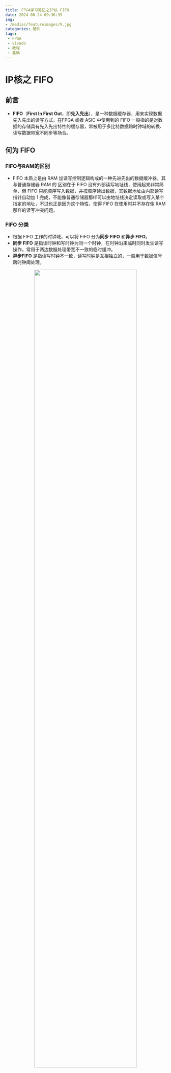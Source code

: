 ```yaml
---
title: FPGA学习笔记之IP核 FIFO
date: 2024-06-24 09:36:39
img:
- /medias/featureimages/9.jpg
categories: 硬件
tags:
 - FPGA
 - vivado
 - 教程
 - 基础
---
```


# IP核之 FIFO 


## 前言

- **FIFO**（**First In First Out**，即**先入先出**），是一种数据缓存器，用来实现数据先入先出的读写方式。在FPGA 或者 ASIC 中使用到的 FIFO 一般指的是对数据的存储具有先入先出特性的缓存器，常被用于多比特数据跨时钟域的转换、读写数据带宽不同步等场合。 

## 何为 FIFO

### FIFO与RAM的区别
- FIFO 本质上是由 RAM 加读写控制逻辑构成的一种先进先出的数据缓冲器，其与普通存储器 RAM 的
区别在于 FIFO 没有外部读写地址线，使用起来非常简单，但 FIFO 只能顺序写入数据，并按顺序读出数据，其数据地址由内部读写指针自动加 1 完成，不能像普通存储器那样可以由地址线决定读取或写入某个指定的地址，不过也正是因为这个特性，使得 FIFO 在使用时并不存在像 RAM 那样的读写冲突问题。

### FIFO 分类
- 根据 FIFO 工作的时钟域，可以将 FIFO 分为**同步 FIFO** 和**异步 FIFO**。
- **同步 FIFO** 是指读时钟和写时钟为同一个时钟，在时钟沿来临时同时发生读写操作，常用于两边数据处理带宽不一致的临时缓冲。
- **异步FIFO** 是指读写时钟不一致，读写时钟是互相独立的，一般用于数据信号跨时钟阈处理。 
<div align="center">
<img src=./fifo/1.png width=80%/>
</div>

### FIFO 常见参数
- 对于 FIFO 我们还需要了解一些常见参数： 
    1. FIFO 的宽度：FIFO 一次读写操作的数据位宽 N。
    2. FIFO 的深度：FIFO 可以存储多少个宽度为 N 位的数据。 
    3. 将空标志：almost_empty，FIFO 即将被读空。 
    4. 空标志：empty，FIFO 已空时由 FIFO 的状态电路送出的一个信号，以阻止 FIFO 的读操作继续从FIFO 中读出数据而造成无效数据的读出。 
    5. 将满标志：almost_full，FIFO 即将被写满。 
    6. 满标志：full，FIFO 已满时由 FIFO 的状态电路送出的一个信号，以阻止 FIFO 的写操作继续向FIFO 中写数据而造成溢出。 
    7. 写时钟：写 FIFO 时所遵循的时钟，在每个时钟的上升沿触发。 
    8. 读时钟：读 FIFO 时所遵循的时钟，在每个时钟的上升沿触发。 
    9. 可配置满阈值：影响可配置满信号于何时有效，其可配置范围一般为 3~写深度-3。
    10. 可配置满信号：prog_full，表示 FIFO 中存储的数据量达到可配置满阈值中配置的数值。 
    11. 可配置空阈值：影响可配置空信号于何时有效，其可配置范围一般为 2~读深度-3。 
    12. 可配置空信号：prog_empty，表示 FIFO 中剩余的数据量已经减少到可配置空阈值中配置的数值。 
- 注意：
    1. `almost_empty`和`almost_full`这两个信号分别被看作`empty`和`full`的警告信号，他们相对于真正的空（empty）和满（full）都会提前一个时钟周期拉高。 
    2. FIFO 中，先写入的数据被置于高位，后写入的数据被置于低位，由于其先入先出的特性，所以读出的数据也是高位在前，低位在后。这一点在读写数据位宽不对等时尤为重要，例如我们写数据位宽为8，读数据位宽为 2，当写入的数据为 11000111 时，读出的数据依次为 11、00、01、11。如下图所示：

    <div align="center">
    <img src=./fifo/2.png width=70%/>
    </div>

    - 读位宽大于写位宽时，原理是相同的，如下图所示：

    <div align="center">
    <img src=./fifo/3.png width=70%/>
    </div>

## FIFO 设计

### FIFO 基础知识
-  FIFO Generato IP 核（FIFO 发生器）其信号框图
    <div align="center">
    <img src=./fifo/4.png width=90%/>
    </div>

    - PS：上图中<u>*黑色箭头*</u>表示此信号为**必要信号**；<u>*蓝色箭头*</u>表示此信号为**可选信号**；<u>*灰色箭头*</u>表示此信号为可选的**边带信号**。 
    - 从图中我们可以了解到：
      - 当被配置为**同步 FIFO** 时，只使用 `wr_clk`，所有的输入输出信号都同步于`wr_clk` 信号。
      - 当被配置为**异步 FIFO**时，写端口和读端口分别有独立的时钟，所有与写相关的信号都是同步于写时钟 `wr_clk`，所有与读相关的信号都是同步于读时钟 `rd_clk`。 

- 各常用端口的功能描述如下：
    <div align="center">
    <img src=./fifo/5.png width=100%/>
    </div>

- 一个典型的写操作时序如下图所示： 
    <div align="center">
    <img src=./fifo/27.png width=80%/>
    </div>

    - 当 `wr_en`（写使能）信号使能时，会在 `wr_clk`（写时钟）的下一个上升沿上发生写操作，由于 FIFO 未满，因此 `wr_ack`（写应答）信号处于有效状态，表示写入操作成功。当只能再执行一次写操作时，`almost_full`（将满）信号会被拉高，此时若再进行一次写操作，`full`（满）信号就会被拉高，表示 FIFO 已被写满，在有数据被读出前，无法再写入数据了。如果在 `full` 信号拉高后执意要进行写操作，`wr_ack` 就会被拉低，表示此次数据写入失败，同时 `overflow`（满溢出）信号就会被拉高，表示 FIFO 存在溢出现象。


- 一个典型的读操作时序如下图所示： 
    <div align="center">
    <img src=./fifo/28.png width=80%/>
    </div>

    - 只要 FIFO 中存有数据，`empty`（空）信号就会一直为低电平，表明 FIFO 中有数据可以进行读取。当`rd_en`（读使能）信号使能时，会在 `rd_clk`（读时钟）的下一个上升沿上发生读操作，FIFO 会在 `dout`（数据输出线）上输出数据，并拉高 `valid`（读有效）信号，表示读操作成功。当 FIFO 中还剩最后一个数据时，`almost_empty`（将空）信号会被拉高，此时若再进行一次读操作，`empty`（空）信号就会被拉高，表示FIFO 已被读空，在 FIFO 中有存储数据前，读请求将被忽视。如果在 `empty` 信号拉高后执意要进行读操作，`valid` 就会被拉低，表示此次数据读出失败，同时 `underflow`（空溢出）信号就会被拉高，表示 FIFO 中已经没有可被读取的数据了。 


### FIFO 设计思路
- 本文的实验任务是使用 Vivado 生成一个**异步 FIFO**，并实现以下功能：
  - 当 FIFO 为空时，向 FIFO 中写入数据，直至将 FIFO 写满后停止写操作；
  - 当 FIFO 为满时，从 FIFO 中读出数据，直到 FIFO 被读空后停止读操作


#### 顶层模块设计
- **顶层模块设计**：本文设计的是异步 FIFO，因此需要一个 MMCM IP 核来输出 50MHz 的写时钟和 100MHz 的读时钟（当然输出其它频率的时钟也是可以的）；然后我们还需要一个**写模块**`fifo_wr`和一个**读模块**`fifo_rd`。写模块通过 FIFO 的状态来判断是否给出写请求信号和写数据，读模块通过 FIFO的状态来判断是否给出读请求信号，并接收从 FIFO 中读出的数据；系统时钟和系统复位是一个完整的工程中必不可少的输入端口信号，这里就不再多讲了。
- 经过上述分析可以得一个大致的模块框图，如下图所示：    
<div align="center">
<img src=./fifo/6.png width=50%/>
</div>



#### 写模块设计
- **写模块设计**：在 FIFO 写模块中，我们的输入信号主要有**系统时钟信号**（写时钟域的时钟）、**系统复位信号**；因为 FIFO 的写操作需要在 FIFO 完成复位后进行，所以我们还需要输入**写复位忙信号**`wr_rst_busy`来判断 FIFO 是否结束了复位状态。实验任务中我们提到了 FIFO 为空时进行写操作，因此还需要引入一个空相关的信号，这里我们引入的是 **空信号**`empty`；实验任务中我们还提到了写满了要停止写操作，所以这里我们引入了 **将满信号**`almost_full`，因为将满信号表示 FIFO 还能再进行最后一次写操作，使用这个信号的话我们正好可以在写入最后一次数据后关闭写使能，当然引入**满信号**`full`也是可以，区别只是在于这么做会在写使能关断前执行一次无效的写操作。输出信号有控制写 FIFO 所需的 **写端口使能**`fifo_wr_en`和 **写数据**`fifo_wr_data`这两个信号。
- 经过上述分析可以得一个大致的模块框图，如下图所示： 
<div align="center">
<img src=./fifo/7.png width=50%/>
</div>

- 模块端口与功能描述如下表所示：
<div align="center">
<img src=./fifo/8.png width=80%/>
</div>


#### 读模块设计
- **读模块设计**：在 FIFO 读模块中，我们的输入信号主要有**系统时钟信号**（读时钟域的时钟）、**系统复位信号**；因为 FIFO 的读操作需要在 FIFO 完成复位后进行，所以我们还需要输入**读复位忙信号**`rd_rst_busy`来判断 FIFO 是否结束了复位状态；实验任务中我们提到了 FIFO 为满时进行读操作，因此还需要引入一个满相关的信号，这里我们引入的是 **满信号**`full`；实验任务中我们还提到了读空了要停止读操作，所以这里我们引入了 **将空信号**`almost_empty`，因为将空信号表示 FIFO 还能再进行最后一次读操作，使用这个信号的话我们正好可以在读出最后一个数据后关闭读使能，当然引入**空信号**`empty`也是可以，区别只是在于这么做会在读使能关断前执行一次无效的读操作。输出信号仅有控制写 FIFO 所需的 **读端口使能信号**`fifo_rd_en`。
- 经过上述分析可以得一个大致的模块框图，如下图所示：
<div align="center">
<img src=./fifo/9.png width=50%/>
</div>

- 模块端口与功能描述如下表所示：
<div align="center">
<img src=./fifo/10.png width=80%/>
</div>

### FIFO 配置实验步骤
#### 一、创建工程
1. 创建一个名为`ip_fifo`的空白工程，然后点击 Vivado 软件左侧`Flow Navigator`栏中的`IP Catalog`，如下图所示： 
<div align="center">
<img src=./ram/4.png width=40%/>
</div>

#### 二、搜索创建 BMG IP核
2. 在`IP Catalog`窗口的搜索栏中输入`fifo`关键字后，出现唯一匹配的`FIFO Generator`，如下图所示： 
<div align="center">
<img src=./fifo/11.png width=80%/>
</div>


#### 三、配置 IP 核
3. 双击`FIFO Generator`后弹出 IP 核的配置界面，对 BMG IP 核进行配置。
- `Basic`选项卡配置界面如下图所示:
<div align="center">
<img src=./fifo/12.png width=80%/>
</div>

- 该选项卡下各参数（重点关注（2）和（3）中的内容）含义如下：
    1. 最上面的`Component Name`一栏可以设置该 IP 元件的名称，这里我们保持默认命名，当然也可以命名为其它方便自己一眼看出其功能的名称。 
    2. `lnterface Type（接口模式）`：有三种接口模式可选，分别为 `Native（常规）接口`、`AXI Memory Mapped（内存映射）接口`和 `AXI Stream（流）接口`。其中 AXI Memory Mapped 接口一般用于与PS 端进行数据交互；AXI Stream 接口一般应用于高速信号处理场景中，例如光口通信；通常情况下我们一般采用 Native 模式，所以本次实验我们选择 Native 模式。 
    3. `Fifo Implementation（FIFO 实现）`：用于设置用什么资源来实现什么样的 FIFO。可配置用于实现 FIFO 的资源有四种，分别为 `Block RAM（块 RAM）`、`Distributed RAM（分布式 RAM）`、`Shift Register （移位寄存器）`和 `Builtin FIFO（内置 FIFO）`，其中移位寄存器仅可用于实现同步 FIFO。可配置的 FIFO 类型有两类，分别为 `Common Clocks（公共时钟，即同步 FIFO）`和 `Independent Clocks（独立时钟，即异步FIFO）`。资源与种类两两组合之下便有了七种不同的选择。需要说明的是 BRAM 和分布式 RAM 是创建FIFO 时最常选用的存储资源类型，一般来说，FIFO 容量超过 1024 个字节就需要考虑使用 BRAM 了，没超过 1024 字节选择分布式 RAM。当然，如果芯片 BRAM 资源很富余的话，全部采用 BRAM 也是可以的，后两种基本用不到。本次实验我们选择`Independent Clocks Block RAM`，即使用 BRAM 资源来实现一个异步 FIFO。 
    4. `synchronization Stages（同步阶段）`：定义跨交叉时钟域逻辑的同步器级数，即设置读写状态信号的输出延迟。保持默认设置 2 即可。 
    5. `FIFO Implementation Options（FIFO 实现方案）`：此处的表格将实现 FIFO 的七种方案的特征都一一列出了，当我们不清楚自己的 FIFO 设计该使用哪种方案实现时，可以看下此处的表格。 

- `Native Ports`选项卡配置界面如下图所示:
<div align="center">
<img src=./fifo/13.png width=80%/>
</div>

- 该选项卡下各参数（重点关注（1）、（2）和（4）中的内容）含义如下：
    1. `Read Mode（读取模式）`：有 `Standard FIFO（标准 FIFO）`和`First Word Fall Through（首字直通，简称 FWFT 模式，即预读模式）`两种可选，需要注意的是标准模式的数据输出会比读使能延迟一拍，预读模式的数据与读使能同时输出，这里我们选择默认的标准模式。 
    2. `Data Port Parameters（数据端口参数）`：用于设置 FIFO 的读写数据位宽和读写深度，其中写数据位宽可在 1~1024 内任意设置；写深度的可支持参数配置我们可以通过下拉来查看，这里我们设置为256，需要注意的是，虽然我们设置的深度为 256，但实际深度只有 255；读数据位宽支持 1：8~8：1 之间的偶数比，这里我们保持默认的 1：1 比例，即读数据位宽为 8；读深度是我们设置完读写数据位宽和写深度后自动确定的，无需我们进行设置。 
    这里有一点需要我们注意，在实际应用中，FIFO 的读写数据位宽和深度在满足设计需求的情况下要尽量设置的小一点，因为 FIFO 使用的是片上 BRAM 资源，而 FPGA 内部的片上 BRAM 资源是有限的，所以大家不要将位宽和深度设置成远远超过实际需求的值，造成 BRAM 资源的过度浪费。 
    3. `ECC，Output Register and Power Gating Options（ECC、输出寄存器和电源选通选项）`，其下各配置如下： 
       - 第一行有四个信号，当我们勾选 `ECC（纠错码）`后，可以选择 `Hard ECC（硬 ECC）`或 `Soft ECC （软 ECC）`，并可以勾选 `Single Bit Error Injection（注入单 bit 错误）`和 `Double Bit Error Injection（注入双bit 错误）`，这里我们保持默认的不启用 ECC 即可。 
       - 第二行有两个信号，`ECC Pipeline Reg（ECC 管道寄存器）`和`Dynamic Power Gating（动态功率选通）`都是仅限 UltraScale 系列芯片使用 Builtin FIFO 资源实现 FIFO 时才可进行配置。
       - 第三行用于配置输出寄存器，勾选`Output Registers（输出寄存器）`后，可以选择添加`Embedded Registers（嵌入式寄存器）`和`Fabric Registers（结构寄存器）`。其作用是可以改善 FIFO 的时序，为此付出的代价是每添加一个输出寄存器，输出就会延后一拍。这里我们保持默认，不做勾选。
    4. `Initialization（初始化）`，也就是设置复位相关的参数，详情如下： 
       - `Reset Pin（复位脚）`：选择是否引入复位信号，高电平有效。实际设计中，在 FPGA 配置完成后，读写操作开始前，FIFO 必须要进行复位操作，需要注意的是，在进行复位操作时，读写时钟必须是有效的。这里我们保持默认的勾选状态，即启用复位信号。 
       - `Enable Reset Synchronization（启用复位同步）`：用于设置异步 FIFO 时是否启用同步复位，需要注意的是官方文档中建议复位信号至少要保持三个时钟周期（以慢时钟为准）的有效，且在复位后至少要经过三十个时钟周期（以慢时钟为准）后，才能对 FIFO 进行写数据操作。这里我们保持默认的勾选状态，即启用同步复位。 
       - `Enable Safety Circuit（启用安全电路）`：用于设置 FIFO 是否向外输出 `wr_rst_busy`（写复位忙信号）和 `rd_rst_busy`（读复位忙信号），这两个信号皆是高电平表示处于复位状态，低电平表示空闲，我们可以通过这两个信号来判断 FIFO 是否复位完成，防止我们在复位完成前对 FIFO 进行读写操作而导致读写错误，所以我们保持默认的勾选状态，即启用安全电路。需要注意的是官方文档中建议当启用安全电路时，复位信号至少要保持八个时钟周期（以慢时钟为准）的有效，且在复位后至少要经过六十个时钟周期（以慢时钟为准）后，才能对 FIFO 进行写数据操作。 
       - `Reset Type（复位类型）`：当选择使用非 Builtin FIFO 资源来实现同步 FIFO 时，可以选择复位类型为`Asynchronous Reset（异步复位）`或 `Synchronous Reset（同步复位）`，使用异步 FIFO 模式时不需要考虑该配置。 
       - `Full Flags Reset Value（满信号的重置值）`：用于设置复位时三个满信号（满信号，将满信号，设置满信号）的状态是高电平还是低电平。这里我们保持默认设置 1 即可。 
       - `Dout Reset Value（输出的数据重置值）`：设置复位期间 FIFO 输出总线上的数据值，若未启用，则复位期间输出总线上的值时未知的。切记设置时此值的位宽不可超过读数据的位宽，这里我们保持默认的 0 即可。
    5. `Read Latency（读延迟）`，可以在此处看出经过以上设置后，输出被延迟了几拍。因为我们选择的读取模式是标准模式，且没有启用任何输出寄存器，所以输出延迟了一拍。 

- `Status Flags`选项卡配置界面如下图所示:
<div align="center">
<img src=./fifo/14.png width=80%/>
</div>

- 该选项卡下各参数（重点关注（1）中的内容）含义如下：
    1. `Optional Flags（可选标准）`，可勾选是否输出 `Almost Full Flag（将满信号）`和 `Almost Empty Flag（将空信号）`，两个信号皆为高有效。其中将满信号是在 FIFO 内部写数据个数**大于等于FIFO 深度-1** 之后的第一个写时钟上升沿置高，直到 FIFO 内部写数据个数**小于FIFO 深度-1** 后的第一个写时钟上升沿拉低；将空信号是在 FIFO 内部读数据个数**小于等于1** 之后的第一个读时钟上升沿置高，直到 FIFO 内部读数据个数**大于1** 后的第一个读时钟上升沿拉低。这里我们选择输出这两个标志信号。
    2. `Handshaking Options（握手选项）`，可用于配置读写端口的握手机制，这里我们简单的介绍下各个配置含义：
        - `Write Port Handshaking（写端口握手）`：可使能 `Write Ackongledge`（写应答）信号和 `Overflow`（满溢出）信号。其中写应答信号是成功写入数据的标志，一次成功写入对应一个写时钟周期的写应答，有效电平状态可配；满溢出信号是写入数据无效（溢出）的标志，一次溢出对应一个写时钟周期，有效电平状态可配。这里我们不做任何勾选。 
        - `Read Port Handshaking（读端口握手）`：可使能 `Valid Flag`（读有效标志）信号和 `Underflow Flag`（空溢出）信号。这两个信号的有效电平状态同样可配，信号含义和写端口握手中的两个信号类似，这里就不多赘述了，这里我们不做任何勾选。 
    3. `Programmable Flags（可编程标志）`有六个可配置参数，这里的参数配置将影响到可编程空满信号（`prog_empty`和 `prog_full` 信号）在何时使能，各参数含义如下：
       -  `Programmable Full Type（可编程满类型）`：有五种类型可选，如下表所示：![](./fifo/16.png)
       -  `Full Therhold Assert Value（满阈值有效值）`：当类型配置为单可编程满阈值常量，其可配置范围为 3~ 写深度-3；当类型配置为双可编程满阈值常量，其可配置范围为 4~写深度-3。 
       -  `Full Therhold Negate Value（满阈值无效值）`：当类型配置为双可编程满阈值常量才可进行配置，可配置范围为 3~满阈值有效值-1。
       -  `Programmable Empty Type（可编程空类型）`：有五种类型可选，含义与可编程满类型相同，只是满阈值变成了空阈值，这里就不再赘述了。 
       -  `Empty Threshold Assert Value（空阈值有效值）`：当类型配置为单可编程空阈值常量，其可配置范围为2~读实际深度-3；当类型配置为双可编程满阈值常量，其可配置范围为 2~读实际深度-4。 
       -  `Empty Threshold Negate Value（空阈值无效值）`：当类型配置为双可编程满阈值常量才可进行配置，可配置范围为空阈值有效值+1~读实际深度-3。 
       -  以可编程满阈值为例，假如在单可编程满阈值类型下，写深度为 32，而我们将满阈值有效值设置为28，那么 `prog_full` 信号将会在 FIFO 中的数据**大于等于28** 后的第一个写时钟上升沿置高，直到 FIFO 内部写数据个数**小于28** 后的第一个写时钟上升沿拉低。 

- `Data Counts`选项卡配置界面如下图所示:
<div align="center">
<img src=./fifo/15.png width=80%/>
</div>

- 该选项卡下各参数（重点关注（1）中的内容）含义如下：
    1. `More Accurate Data Counts（更精确的数据计数）`，该功能只有选择使用块 RAM 或者分布式RAM 来实现 FIFO 时，将读取模式设置为预读模式才可进行配置和使用。 
    2. `Data Counts（数据计数）`，当使用非 Builtin FIFO 资源来实现同步 FIFO 时可进行设置，可用于跟踪 FIFO 中的字数（数据个数），我们可以指定其计数总线的宽度，最小为 1，最大宽度为 log2（FIFO 深度），如果指定的宽度小于最大宽度，则低位会被截断。例如数据深度为 16，则 Data Counts 的最大位宽为 4，如果我们设置为 3，那么 FIFO 中的数据量=2 时，Data Counts 才会加 1。 
    3. `Write Data Count(写数据计数)`，与写时钟同步。当使用非 Builtin FIFO 资源来实现异步 FIFO 时可进行设置，可用于跟踪写 FIFO 中的字数（数据个数），我们可以指定其计数总线的宽度，最小为 1，最大宽度为 log2（写 FIFO 深度），如果指定的宽度小于最大宽度，则低位会被截断。 
    4. `Read Data Count(读数据计数)`，与读时钟同步。当使用非 Builtin FIFO 资源来实现异步 FIFO 时可进行设置，可用于跟踪读 FIFO 中的字数（数据个数），我们可以指定其计数总线的宽度，最小为 1，最大宽度为 log2（读 FIFO 深度），如果指定的宽度小于最大宽度，则低位会被截断。 

- `Summary`选项卡，该界面显示了我们配置的存储器的类型，消耗的 BRAM 资源等信息，我们直接点击`OK`按钮完成 FIFO Generator IP 核的配置，如下图所示：
<div align="center">
<img src=./fifo/17.png width=80%/>
</div>


#### 四、生成 IP 核
4. 配置完成后，弹出了`Generate Output Products`窗口，点击`Generate`按钮，开始生成 IP 核。
<div align="center">
<img src=./fifo/18.png width=50%/>
</div>


#### 五、等待综合
5. 在`Design Run`窗口的`Out-of-Context Module Runs`一栏中看到该 IP 核对应的run `fifo_generator_0_synth_1`，其综合过程独立于顶层设计的综合，所以我们可以看到其正在综合，如下图所示： 
<div align="center">
<img src=./fifo/19.png width=60%/>
</div>


#### 六、拷贝例化模板代码
6. 综合完成后，便可开始编写代码。首先查看IP核的例化模板。在`Source` 窗口中的`IP Sources`选项卡中，依次用鼠标单击展开`IP`-`fifo_generator_0`-`Instantitation Template`，我们可以看到`fifo_generator_0.veo`文件，它是由 IP 核自动生成的只读的 verilog 例化模板文件，双击就可以打开它，在例化时钟 IP 核模块的时钟，可以直接从这里拷贝，如下图所示 :
<div align="center">
<img src=./fifo/20.png width=100%/>
</div>


#### 七、创建顶层模块
7. 本次实验除了调用 BMG IP 核外，需要使用到 PLL IP 核来输出两路不同频率的时钟来生成一个异步 FIFO，还需要例化一个写模块`fifo_wr`和一个读模块`fifo_rd`来进行异步的读写操作，所以需要创建一个顶层模块来例化两个 IP 核与读/写模块。创建源文件后，将顶层模块命名为 `ip_fifo`，代码如下： 
```verilog
module ip_fifo(
    input    sys_clk ,  // 系统时钟信号
    input    sys_rst_n  // 系统复位信号
    );
    
//wire define
wire         clk_50m       ;  // 50M时钟
wire         clk_100m      ;  // 100M时钟
wire         locked        ;  // 时钟锁定信号
wire         rst_n         ;  // 复位，低有效
wire         wr_rst_busy   ;  // 写复位忙信号
wire         rd_rst_busy   ;  // 读复位忙信号
wire         fifo_wr_en    ;  // FIFO写使能信号
wire         fifo_rd_en    ;  // FIFO读使能信号
wire  [7:0]  fifo_wr_data  ;  // 写入到FIFO的数据
wire  [7:0]  fifo_rd_data  ;  // 从FIFO读出的数据
wire         almost_full   ;  // FIFO将满信号
wire         almost_empty  ;  // FIFO将空信号
wire         full          ;  // FIFO满信号
wire         empty         ;  // FIFO空信号
wire  [7:0]  wr_data_count ;  // FIFO写时钟域的数据计数
wire  [7:0]  rd_data_count ;  // FIFO读时钟域的数据计数


//通过系统复位信号和时钟锁定信号来产生一个新的复位信号
assign   rst_n = sys_rst_n & locked;

//例化PLL IP核
clk_wiz_0 clk_wiz_0(
   // Clock out ports
   .clk_out1(clk_50m),     // output clk_out1
   .clk_out2(clk_100m),     // output clk_out2
   // Status and control signals
   .locked(locked),       // output locked
   // Clock in ports
   .clk_in1(sys_clk )
);      // input clk_in1
//例化FIFO IP核
fifo_generator_0 fifo_generator_0_u (
      .rst(~rst_n),                      // input wire rst
      .wr_clk(clk_50m ),                // input wire wr_clk
      .rd_clk(clk_100m),                // input wire rd_clk
      .din(fifo_wr_data),                      // input wire [7 : 0] din
      .wr_en(fifo_wr_en),                  // input wire wr_en
      .rd_en(fifo_rd_en),                  // input wire rd_en
      .dout(fifo_rd_data),                    // output wire [7 : 0] dout
      .full(full),                    // output wire full
      .almost_full(almost_full),      // output wire almost_full
      .empty(empty),                  // output wire empty
      .almost_empty(almost_empty),    // output wire almost_empty
      .rd_data_count(rd_data_count),  // output wire [7 : 0] rd_data_count
      .wr_data_count(wr_data_count),  // output wire [7 : 0] wr_data_count
      .wr_rst_busy(wr_rst_busy),      // output wire wr_rst_busy
      .rd_rst_busy(rd_rst_busy)      // output wire rd_rst_busy
    );
//例化写FIFO模块
fifo_wr fifo_wr_u(
    .wr_clk      (clk_50m),// 写时钟
    .rst_n       (rst_n), // 复位信号
    .wr_rst_busy (wr_rst_busy),// 写复位忙信号 
    .almost_full (almost_full), // fifo将满信号
    .empty       (empty), // fifo空信号
    .fifo_wr_en  (fifo_wr_en), // fifo写请求
    .fifo_wr_data(fifo_wr_data)  // 写入FIFO的数据
);
//例化读FIFO模块
fifo_rd fifo_rd_u(
    .rd_clk       (clk_100m),// 读时钟
    .rst_n        (rst_n),// 复位信号     
    .rd_rst_busy  (rd_rst_busy),// 读复位忙信号
    .almost_empty (almost_empty),// fifo将空信号
    .full         (full        ), // fifo满信号
    .fifo_rd_en   (fifo_rd_en  ),// fifo读请求
    .fifo_rd_data (fifo_rd_data) // 从FIFO输出的数据
);

endmodule
```
- 例化了 **FIFO IP 核**`fifo_generator_0`、**PLL IP 核**`clk_wiz_0`、**读模块**`fifo_rd`和**写模块**`fifo_wr`，其中写模块负责产生 FIFO IP 核写操作所需的所有数据、写请求等信号；读模块负责产生 FIFO IP 核读操作所需读请求信号，并将读出的数据也连接至读模块。 
- 因为读写模块的时钟皆来自 PLL IP 核，而 PLL IP 核需要一定的时间才能输出稳定的时钟，所以需要通过系统复位信号和时钟锁定信号来产生一个新的复位信号，使读/写模块及 FIFO IP 核在时钟稳定后才进入工作状态。 


#### 八、创建写模块
8. `fifo_wr` 模块用于产生 FIFO 写操作所需的信号，绘制大致的模块端口信号的波形图方便理解。
<div align="center">
<img src=./fifo/21.png width=90%/>
</div>

- 由上图可知，当系统复位结束后，FIFO 还处于复位状态，我们需要等待 FIFO 写复位结束（即`wr_rst_busy` 信号拉低）后，再对 FIFO 进行写操作。这里说明一下，因为 `empty`（空）信号是 FIFO 读时钟域的输出信号，对于写操作来说属于异步信号，所以这里我们通过打拍的方式将 `empty` 信号同步到写时钟域下。需要注意的是，当 FIFO 中有两个或两个以上的数据时，将空信号就会被拉低，但是因为是异步FIFO，所以状态信号的同步需要一定的时间，因此将空信号并不是在写入第二个数据后拉低的。 
- 代码如下：
```verilog
module fifo_wr(
    input                  wr_clk      ,  // 时钟信号
    input                  rst_n       ,  // 复位信号
    //FIFO interface       
    input                  wr_rst_busy ,  // 写复位忙信号
    input                  almost_full ,  // FIFO将满信号
    input                  empty       ,  // FIFO空信号
    output    reg          fifo_wr_en  ,  // FIFO写使能
    output    reg  [7:0]   fifo_wr_data   // 写入FIFO的数据
    );
   
//reg define
reg        empty_d0;
reg        empty_d1;    

//因为empty信号是属于FIFO读时钟域的
//所以对empty打两拍同步到写时钟域下
always @(posedge wr_clk or negedge rst_n) begin
    if(!rst_n) begin
        empty_d0 <= 1'b0;
        empty_d1 <= 1'b0;
    end
    else begin
        empty_d0 <= empty;
        empty_d1 <= empty_d0;
    end
end    

//对fifo_wr_en赋值，当FIFO为空时开始写入，写满后停止写
always @(posedge wr_clk or negedge rst_n) begin
    if(!rst_n) 
        fifo_wr_en <= 1'b0;
    else if(!wr_rst_busy) begin
        if(empty_d1)
            fifo_wr_en <= 1'b1;
        else if(almost_full)
            fifo_wr_en <= 1'b0;  
    end
    else
        fifo_wr_en <= 1'b0;
end  

//对fifo_wr_data赋值,0~254
always @(posedge wr_clk or negedge rst_n) begin
    if(!rst_n) 
        fifo_wr_data <= 8'b0;
    else if(fifo_wr_en && fifo_wr_data < 8'd254)
        fifo_wr_data <= fifo_wr_data + 8'b1;
    else
        fifo_wr_data <= 8'b0;
end

endmodule
```

#### 九、创建读模块
9. `fifo_rd` 模块用于产生 FIFO 读操作所需的信号，绘制大致的模块端口信号的波形图方便理解。
<div align="center">
<img src=./fifo/22.png width=90%/>
</div>

- 由上图可知，当系统复位结束后，FIFO 还处于复位状态，我们需要等待 FIFO 读复位结束（即`wr_rst_busy` 信号拉低）后，再对 FIFO 进行读操作。这里说明一下，因为 `full`（满）信号是 FIFO 写时钟域的输出信号，对于写操作来说属于异步信号，所以这里我们通过打拍的方式将 `full` 信号同步到写时钟域下。需要注意的是，当 FIFO 中的数据量小于写深度-1 时，将满信号就会被拉低，但是因为是异步 FIFO，所以状态信号的同步需要一定的时间，因此将空信号并不是在读出第二个数据后拉低的。 
- 代码如下：
```verilog
module fifo_rd(
    input                  rd_clk      ,  // 时钟信号
    input                  rst_n       ,  // 复位信号
    //FIFO interface       
    input                  rd_rst_busy ,  // 读复位忙信号
    input                  almost_empty ,  // FIFO将满空信号
    input                  full       ,  // FIFO满信号
    output    reg          fifo_rd_en  ,  // FIFO读使能
    input          [7:0]   fifo_rd_data   // 读入FIFO的数据
        );
    
 //reg define
 reg       full_d0;
 reg       full_d1;   
    
    
//因为full信号是属于FIFO写时钟域的
 //所以对full打两拍同步到读时钟域下
 always @(posedge rd_clk or negedge rst_n) begin
     if(!rst_n) begin
         full_d0 <= 1'b0;
         full_d1 <= 1'b0;
     end
     else begin
         full_d0 <= full;
         full_d1 <= full_d0;
     end
 end    
    
//对fifo_rd_en进行赋值,FIFO写满之后开始读，读空之后停止读
always @(posedge rd_clk or negedge rst_n) begin
    if(!rst_n) 
        fifo_rd_en <= 1'b0;
    else if(!rd_rst_busy) begin
        if(full_d1)
           fifo_rd_en <= 1'b1;
        else if(almost_empty)
           fifo_rd_en <= 1'b0; 
    end
    else
        fifo_rd_en <= 1'b0;
end    
              
endmodule
```

#### 十、引脚约束
10. 完成模块设计后，需要将模块的端口与 FPGA 的引脚进行约束。对应的 XDC 约束语句如下所示： 

```verilog
create_clock -period 20.000 -name sys_clk [get_ports sys_clk] 
set_property -dict {PACKAGE_PIN R4 IOSTANDARD LVCMOS33} [get_ports sys_clk] 
set_property -dict {PACKAGE_PIN U2 IOSTANDARD LVCMOS33} [get_ports sys_rst_n] 
```


#### 十一、添加 ILA IP 核
11.  添加两个 ILA IP 核，用于观察 FIFO 的读/写状态
- 本例程是将 ILA 例化在了 `ip_fifo` 模块中，例化代码如下所示：
```verilog
//写时钟域下 ila    
ila_0 ila_wr (
	.clk(clk_50m), // input wire clk


	.probe0(fifo_wr_en), // input wire [0:0]  probe0  
	.probe1(fifo_wr_data), // input wire [7:0]  probe1 
	.probe2(almost_full), // input wire [0:0]  probe2 
	.probe3(full), // input wire [0:0]  probe3 
	.probe4(wr_data_count) // input wire [7:0]  probe4
); 
//读时钟域下 ila   
ila_1 your_instance_name (
	.clk(clk_100m), // input wire clk


	.probe0(fifo_rd_en), // input wire [0:0]  probe0  
	.probe1(fifo_rd_data), // input wire [7:0]  probe1 
	.probe2(almost_empty), // input wire [0:0]  probe2 
	.probe3(empty), // input wire [0:0]  probe3 
	.probe4(rd_data_count) // input wire [7:0]  probe4
);
```


#### 十二、上板验证
12. 综合、实现、下载比特流后，在 FPGA 上验证 FIFO 的读写功能。
- **FIFO 写操作**在 ILA 中观察到的波形如下图所示： 
<div align="center">
<img src=./fifo/23.png width=75%/>
</div>
<div align="center">
<img src=./fifo/24.png width=90%/>
</div>

- 由上图可知，写使能拉高后，开始向 FIFO 中写入数据，当还能进行最后一次写操作时，将满信号`almost_full`拉高，当写入最后一个数据后，满信号`fifo_full`拉高，此时写使能关闭，等待读使能打开。 

- **FIFO 读操作**在 ILA 中观察到的波形如下图所示： 
<div align="center">
<img src=./fifo/25.png width=75%/>
</div>
<div align="center">
<img src=./fifo/26.png width=90%/>
</div>

- 由上图可知，读使能拉高后，开始从 FIFO 中读出数据，当读出倒数第二个数后，将空信号`almost_empty`拉高，当读出最后一个数据后，空信号`fifo_empty`拉高，此时读使能关闭，等待写使能打开。从图中我们也可以看出读使能拉高后，读数据会延后一拍输出，和我们的设置相符。